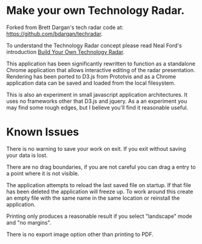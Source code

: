 # Make your own Technology Radar.

Forked from Brett Dargan's tech radar code at: https://github.com/bdargan/techradar.

To understand the Technology Radar concept please read Neal Ford's introduction [Build Your Own Technology Radar](http://nealford.com/memeagora/2013/05/28/build_your_own_technology_radar.html).

This application has been significantly rewritten to function as a standalone Chrome application that allows interactive editing of the radar presentation.  Rendering has been ported to D3.js from Prototvis and as a Chrome application data can be saved and loaded from the local filesystem.

This is also an experiment in small javascript application architectures. It uses no frameworks other that D3.js and jquery. As a an experiment you may find some rough edges, but I believe you'll find it reasonable useful.

# Known Issues

There is no warning to save your work on exit. If you exit without saving your data is lost.

There are no drag boundaries, if you are not careful you can drag a entry to a point where it is not visible.

The application attempts to reload the last saved file on startup. If that file has been deleted the application will freeze up.  To work around this create an empty file with the same name in the same location or reinstall the application.

Printing only produces a reasonable result if you select "landscape" mode and "no margins".

There is no export image option other than printing to PDF.

